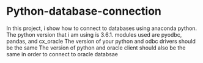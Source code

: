 # Python-database-connection
In this project, i show how to connect to databases using anaconda python. 
The python version that i am using is 3.6.1.
modules used are pyodbc, pandas, and cx_oracle
The version of your python and odbc drivers should be the same
The version of python and oracle client should also be the same in order to connect to oracle databsae
